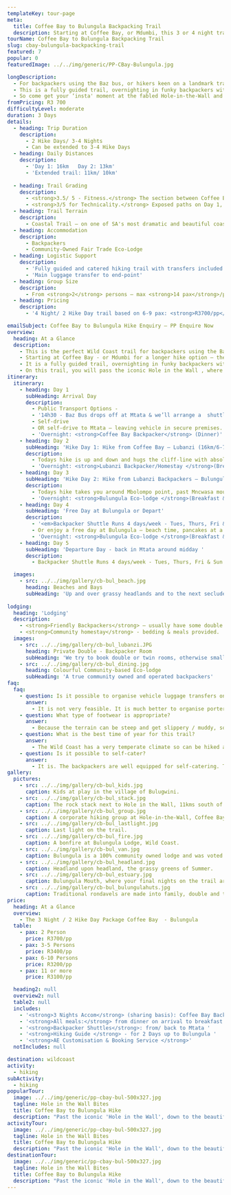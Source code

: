 ```yaml
---
templateKey: tour-page
meta:
  title: Coffee Bay to Bulungula Backpacking Trail
  description: Starting at Coffee Bay, or Mdumbi, this 3 or 4 night trail allows walkers to pack in some of the most scenic and iconic Wild Coast 'scapes' on a tight schedule and budget.
tourName: Coffee Bay to Bulungula Backpacking Trail
slug: cbay-bulungula-backpacking-trail
featured: 7
popular: 0
featuredImage: ../../img/generic/PP-CBay-Bulungula.jpg

longDescription:
  - For backpackers using the Baz bus, or hikers keen on a landmark trail that can be packed into a long-weekend, this is the trail for you. Starting at Coffee Bay - or Mdumbi for a longer hike option – the trail allows walkers to pack in some of the most scenic and iconic Wild Coast 'scapes' on a tight schedule and budget.
  - This is a fully guided trail, overnighting in funky backpackers with hearty meals included. We will also arrange for the bulk of your luggage to be safely transferred to the hike finish, so you get to hike with just your daypack.... as all you really need is a change of clothes, a sarong and your toothbrush!
  - So come get your ‘insta' moment at the fabled Hole-in-the-Wall and end your experience at the fair trade eco-lodge, Bulungula – voted one of the world's Top 25 Ultimate Ethical Travel Experiences by Rough Guide.
fromPricing: R3 700
difficultyLevel: moderate
duration: 3 Days
details:
  - heading: Trip Duration
    description:
      - 2 Hike Days/ 3-4 Nights 
      - Can be extended to 3-4 Hike Days
  - heading: Daily Distances
    description:
      - 'Day 1: 16km   Day 2: 13km'
      - 'Extended trail: 11km/ 10km'
      
  - heading: Trail Grading
    description:
      - <strong>3.5/ 5 - Fitness.</strong> The section between Coffee Bay and Hole in the Wall has some of the steepest hills on the Wild Coast. However, you need only hike with a small backpack.
      - <strong>3/5 for Technicality.</strong> Exposed paths on Day 1, but no dangerous sections
  - heading: Trail Terrain
    description:
      - Coastal Trail – on one of SA's most dramatic and beautiful coastlines. Sandy and rocky beaches, lagoons, jutting cliffs, rock formations in the sea, mangrove swamps, rock pools and interesting intertidal life, good birdlife and fishing.
  - heading: Accommodation
    description:
      - Backpackers 
      - Community-Owned Fair Trade Eco-Lodge
  - heading: Logistic Support
    description:
      - 'Fully guided and catered hiking trail with transfers included to/from Mtata.'
      - 'Main luggage transfer to end-point'
  - heading: Group Size
    description:
      - From <strong>2</strong> persons – max <strong>14 pax</strong>/per guide.
  - heading: Pricing
    description:
      - '4 Night/ 2 Hike Day trail based on 6-9 pax: <strong>R3700/pp</strong>'

emailSubject: Coffee Bay to Bulungula Hike Enquiry – PP Enquire Now
overview:
  heading: At a Glance
  description:
    - This is the perfect Wild Coast trail for backpackers using the Baz bus, or hikers keen on a landmark trail that can be packed into a long-weekend 3-4 Nights / or 2 Hike days.
    - Starting at Coffee Bay - or Mdumbi for a longer hike option – the trail allows walkers to pack in some of the most scenic and iconic Wild Coast 'scapes' on a tight schedule and budget.
    - It is a fully guided trail, overnighting in funky backpackers with tasty, hearty meals all included. We will also arrange for the bulk of your luggage to be safely transferred to the hike finish, so you get to hike with just your daypack.
    - On this trail, you will pass the iconic Hole in the Wall , where the roar of ocean through this hollowed cliff gives rise to its Xhosa name 'esiKhaleni' - place of sound. You will end the hike at Bulungula – a 100% community owned backpackers lodge and voted one of the world's Top 25 Ultimate Ethical Travel Experiences by Rough Guide.
itinerary:
  itinerary:
    - heading: Day 1
      subHeading: Arrival Day
      description:
        - Public Transport Options -
        - '14h30 - Baz Bus drops off at Mtata & we’ll arrange a  shuttle down to Coffee Bay (1- 1.5hr transfer time)'
        - Self-drive
        - OR self-drive to Mtata – leaving vehicle in secure premises. Transfer down to Coffee Bay (approx 1.5hr).
        - 'Overnight: <strong>Coffee Bay Backpacker</strong> (Dinner)'
    - heading: Day 2
      subHeading: 'Hike Day 1: Hike from Coffee Bay – Lubanzi (16km/6-7hrs walk)'
      description:
        - Todays hike is up and down and hugs the cliff-line with absolutely breathtaking views. Baby hole, black rocks and probably the most well-known feature on the entire Wild Coast, Hole-in-the-Wall, stand in wait. Tonights accommodation is either in a local backpacker or nearby homestay.
        - 'Overnight: <strong>Lubanzi Backpacker/Homestay </strong>(Breakfast & packed lunch from C’Bay. Dinner at Lubanzi)'
    - heading: Day 3
      subHeading: 'Hike Day 2: Hike from Lubanzi Backpackers – Bulungula Lodge (12km/4hrs walk).'
      description:
        - Todays hike takes you around Mbolompo point, past Mncwasa mouth and on to the picturesque Mpame bay. Up and over a headland and then a long beach awaits for the final stretch in to Bulungula lodge.
        - 'Overnight: <strong>Bulungula Eco-lodge </strong>(Breakfast & packed lunch from Lubanzi. Dinner at Bulungula)'
    - heading: Day 4
      subHeading: 'Free Day at Bulungula or Depart'
      description:
        - '<em>Backpacker Shuttle Runs 4 days/week - Tues, Thurs, Fri & Sun leaves 9.30 - gets to Mtata 1pm, airport 1.30pm.</em>'
        - Or enjoy a free day at Bulungula – beach time, pancakes at a local restaurant or visiting one of the many Bulungula Incubator Projects.
        - 'Overnight: <strong>Bulungula Eco-lodge </strong>(Breakfast &Dinner at Bulungula)'
    - heading: Day 5
      subHeading: 'Departure Day - back in Mtata around midday '
      description:
        - Backpacker Shuttle Runs 4 days/week - Tues, Thurs, Fri & Sun leaves 9.30 - gets to Mtata 1pm, airport 1.30pm.

  images:
    - src: ../../img/gallery/cb-bul_beach.jpg
      heading: Beaches and Bays
      subHeading: 'Up and over grassy headlands and to the next secluded bay. '
    
lodging:
  heading: 'Lodging'
  description:
    - <strong>Friendly Backpackers</strong> – usually have some double rooms otherwise small dorms for your group to share.
    - <strong>Community homestay</strong> - bedding & meals provided.
  images:
    - src: ../../img/gallery/cb-bul_lubanzi.JPG
      heading: Private Double - Backpacker Room
      subHeading: 'We try to book double or twin rooms, otherwise small private dorms for groups'
    - src: ../../img/gallery/cb-bul_dining.jpg
      heading: Colourful Community-based Eco-lodge
      subHeading: 'A true community owned and operated backpackers'
faq:
  faq:
    - question: Is it possible to organise vehicle luggage transfers on this hike?
      answer:
        - It is not very feasible. It is much better to organise porters on this hike. Budget around R300/porter/per day. However, with the backpacker shuttles between both Coffee Bay and Bulungula, it is possible to send your main travel bag (your extra gear you do not need to be hiking with) to your end-point on arrival - at your own risk.
    - question: What type of footwear is appropriate?
      answer:
        - Because the terrain can be steep and get slippery / muddy, some groups have said that a sturdier hiking boot with ankle support comes highly recommended. I personally still prefer a hiking type shoe or trail sneaker, with a solid sole and grip.
    - question: What is the best time of year for this trail?
      answer:
        - The Wild Coast has a very temperate climate so can be hiked all year round, but from about March through to November tend to be better months i.t.o less rainfall. Winter months offer a wonderful and stable climate for hiking and the annual sardine run brings with it game fish, schools of dolphins and pelagic birds.
    - question: Is it possible to self-cater?
      answer:
        - It is. The backpackers are well equipped for self-catering. The homestays, however, prefer to give meals as they do not provide facilities for self-catering.
gallery:
  pictures:
    - src: ../../img/gallery/cb-bul_kids.jpg
      caption: Kids at play in the village of Bulugwini.
    - src: ../../img/gallery/cb-bul_stack.jpg
      caption: The rock stack next to Hole in the Wall, 11kms south of Coffee Bay.
    - src: ../../img/gallery/cb-bul_group.jpg
      caption: A corporate hiking group at Hole-in-the-Wall, Coffee Bay.
    - src: ../../img/gallery/cb-bul_lastlight.jpg
      caption: Last light on the trail.
    - src: ../../img/gallery/cb-bul_fire.jpg
      caption: A bonfire at Bulungula Lodge, Wild Coast.
    - src: ../../img/gallery/cb-bul_van.jpg
      caption: Bulungula is a 100% community owned lodge and was voted as one of the world's Top 25 Ultimate Ethical Travel Experiences by Rough Guide.
    - src: ../../img/gallery/cb-bul_headland.jpg
      caption: Headland upon headland, the grassy greens of Summer.
    - src: ../../img/gallery/cb-bul_estuary.jpg
      caption: Bulungula Mouth, where your final nights on the trail are spent. Here, life takes on a slower pace.
    - src: ../../img/gallery/cb-bul_bulungulahuts.jpg
      caption: Traditional rondavels are made into family, double and twin rooms at Bulungulu Eco Lodge – the final night of the Coffee Bay to Bulungula trail.
price:
  heading: At a Glance
  overview:
    - The 3 Night / 2 Hike Day Package Coffee Bay  - Bulungula
  table:
    - pax: 2 Person
      price: R3700/pp
    - pax: 3-5 Persons
      price: R3400/pp
    - pax: 6-10 Persons
      price: R3200/pp
    - pax: 11 or more
      price: R3100/pp

  heading2: null
  overview2: null
  table2: null
  includes:
    - '<strong>3 Nights Accom</strong> (sharing basis): Coffee Bay Backpacker, Lubanz Backpacker/VBA, Bulungula Lodge'
    - '<strong>All meals:</strong> from dinner on arrival to breakfast on departure: 3 dinners, 3 breakfast, 2 packed lunches'
    - '<strong>Backpacker Shuttles</strong>: from/ back to Mtata '
    - '<strong>Hiking Guide </strong> - for 2 Days up to Bulungula '
    - '<strong>AE Customisation & Booking Service </strong>'
  notIncludes: null

destination: wildcoast
activity:
  - hiking
subActivity:
  - hiking
popularTour:
  image: ../../img/generic/pp-cbay-bul-500x327.jpg
  tagline: Hole in the Wall Bites
  title: Coffee Bay to Bulungula Hike
  description: "Past the iconic 'Hole in the Wall', down to the beautiful Bulungula estuary, overnighting in friendly backpackers and village-homestays along the way. Guided, with porter-support as an option, you need not worry about catering or bedding on this slackpacker trail."
activityTour:
  image: ../../img/generic/pp-cbay-bul-500x327.jpg
  tagline: Hole in the Wall Bites
  title: Coffee Bay to Bulungula Hike
  description: "Past the iconic 'Hole in the Wall', down to the beautiful Bulungula estuary, overnighting in friendly backpackers and village-homestays along the way. Guided, with porter-support as an option, you need not worry about catering or bedding on this slackpacker trail."
destinationTour:
  image: ../../img/generic/pp-cbay-bul-500x327.jpg
  tagline: Hole in the Wall Bites
  title: Coffee Bay to Bulungula Hike
  description: "Past the iconic 'Hole in the Wall', down to the beautiful Bulungula estuary, overnighting in friendly backpackers and village-homestays along the way. Guided, with porter-support as an option, you need not worry about catering or bedding on this slackpacker trail."
---
```

